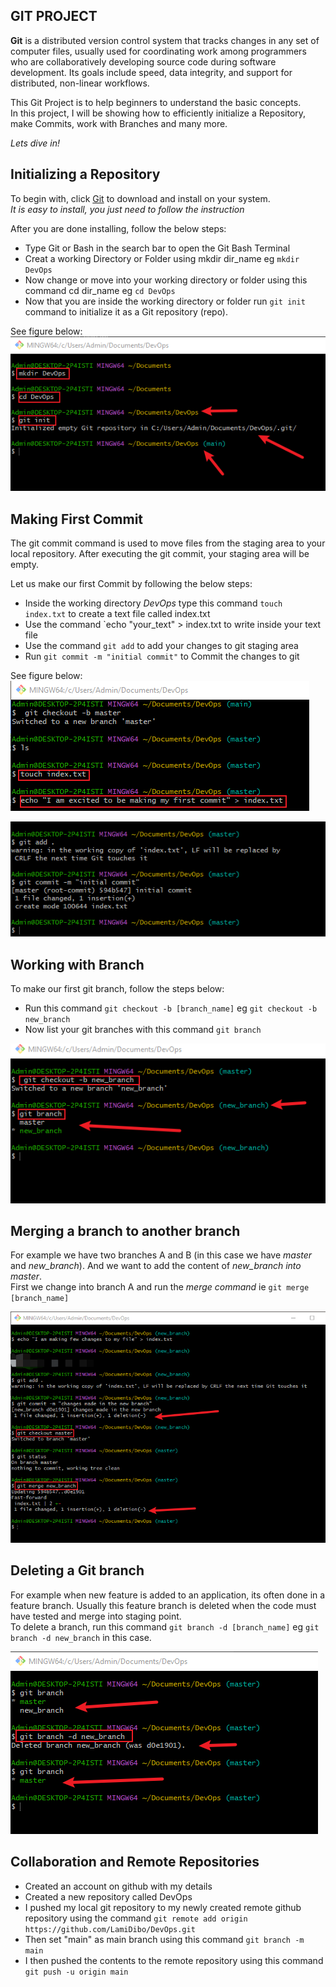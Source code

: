 ## GIT PROJECT

<b>Git</b> is a distributed version control system that tracks changes in any set of computer files, usually used for coordinating work among programmers who are collaboratively developing source code during software development. Its goals include speed, data integrity, and support for distributed, non-linear workflows.


This Git Project is to help beginners to understand the basic concepts.<br>
In this project, I will be showing how to efficiently initialize a Repository, make Commits, work with Branches and many more.

*Lets dive in!*


## Initializing a Repository
To begin with, click [Git](https://git-scm.com/download/) to download and install on your system.<br>
*It is easy to install, you just need to follow the instruction*

After you are done installing, follow the below steps:
- Type Git or Bash in the search bar to open the Git Bash Terminal
- Creat a working Directory or Folder using mkdir dir_name eg `mkdir DevOps`
- Now change or move into your working directory or folder using this command cd dir_name eg `cd DevOps`
- Now that you are inside the working directory or folder run `git init` command to initialize it as a Git repository (repo).

See figure below:
![Syntax](img/1.initialize.png)


## Making First Commit
The git commit command is used to move files from the staging area to your local repository.  After executing the git commit, your staging area will be empty.

Let us make our first Commit by following the below steps:
- Inside the working directory *DevOps* type this command `touch index.txt` to create a text file called index.txt
- Use the command `echo "your_text" > index.txt to write inside your text file
- Use the command `git add` to add your changes to git staging area
- Run `git commit -m "initial commit"` to Commit the changes to git

See figure below:
![](img/2.index_file.png)

![](img/2.1commit.png)


## Working with Branch
To make our first git branch, follow the steps below:
- Run this command `git checkout -b [branch_name]` eg `git checkout -b new_branch`
- Now list your git branches with this command `git branch`

![branch](img/3.branch.png)


## Merging a branch to another branch
For example we have two branches A and B (in this case we have *master* and *new_branch*). And we want to add the content of *new_branch into master*.<br>
First we change into branch A and run the *merge command* ie `git merge [branch_name]`

![](img/4.merge.png)


## Deleting a Git branch
For example when new feature is added to an application, its often done in a feature branch. Usually this feature branch is deleted when the code must have tested and merge into staging point.<br>
To delete a branch, run this command `git branch -d [branch_name]` eg `git branch -d new_branch` in this case.

![del_branch](img/5.del_branch.png)


## Collaboration and Remote Repositories
- Created an account on github with my details
- Created a new repository called DevOps
- I pushed my local git repository to my newly created remote github repository using the command `git remote add origin https://github.com/LamiDibo/DevOps.git`
- Then set "main" as main branch using this command `git branch -m main`
- I then pushed the contents to the remote repository using this command `git push -u origin main`